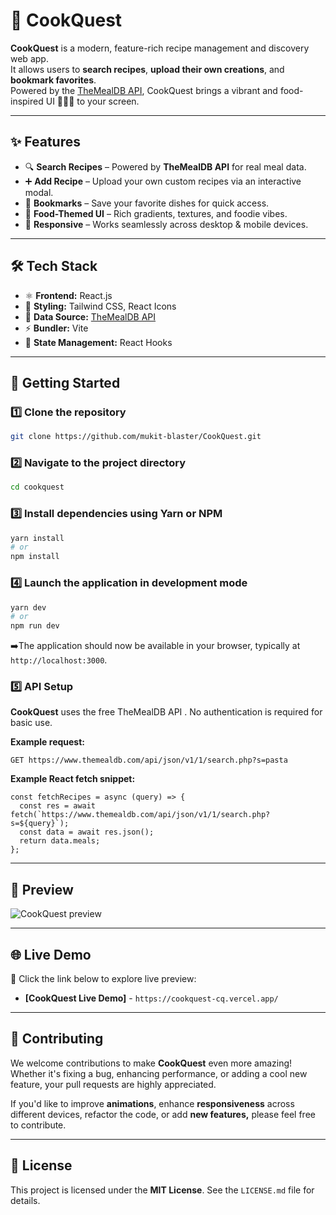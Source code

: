 # 🍳 CookQuest  
**CookQuest** is a modern, feature-rich recipe management and discovery web app.  
It allows users to **search recipes**, **upload their own creations**, and **bookmark favorites**.  
Powered by the [TheMealDB API](https://www.themealdb.com/), CookQuest brings a vibrant and food-inspired UI 🍕🥗🍰 to your screen.  

---

## ✨ Features  

- 🔍 **Search Recipes** – Powered by **TheMealDB API** for real meal data.  
- ➕ **Add Recipe** – Upload your own custom recipes via an interactive modal.  
- 📌 **Bookmarks** – Save your favorite dishes for quick access.  
- 🎨 **Food-Themed UI** – Rich gradients, textures, and foodie vibes.  
- 📱 **Responsive** – Works seamlessly across desktop & mobile devices.  

---

## 🛠️ Tech Stack  

- ⚛️ **Frontend:** React.js  
- 🎨 **Styling:** Tailwind CSS, React Icons  
- 🔗 **Data Source:** [TheMealDB API](https://www.themealdb.com/)  
- ⚡ **Bundler:** Vite  
- 🔄 **State Management:** React Hooks  

---

## 🚀 Getting Started  

### 1️⃣ Clone the repository  
```bash
git clone https://github.com/mukit-blaster/CookQuest.git
```
### 2️⃣ Navigate to the project directory
```bash
cd cookquest
```
### 3️⃣ Install dependencies using Yarn or NPM
```bash
yarn install
# or
npm install
```
### 4️⃣ Launch the application in development mode
```bash
yarn dev
# or
npm run dev
```
➡️The application should now be available in your browser, typically at `http://localhost:3000`.


### 5️⃣ API Setup

**CookQuest** uses the free TheMealDB API
.
No authentication is required for basic use.

**Example request:**
```
GET https://www.themealdb.com/api/json/v1/1/search.php?s=pasta
```

**Example React fetch snippet:**
```
const fetchRecipes = async (query) => {
  const res = await fetch(`https://www.themealdb.com/api/json/v1/1/search.php?s=${query}`);
  const data = await res.json();
  return data.meals;
};
```
---

## 🎥 Preview


![CookQuest preview](./cookquest.png)

---

## 🌐 Live Demo

🔗 Click the link below to explore live preview:

* **[CookQuest Live Demo]** - `https://cookquest-cq.vercel.app/`

---

## 🤝 Contributing

We welcome contributions to make **CookQuest** even more amazing! Whether it's fixing a bug, enhancing performance, or adding a cool new feature, your pull requests are highly appreciated.

If you'd like to improve **animations**, enhance **responsiveness** across different devices, refactor the code, or add **new features,** please feel free to contribute.

---

## 📄 License

This project is licensed under the **MIT License**. See the `LICENSE.md` file for details.

